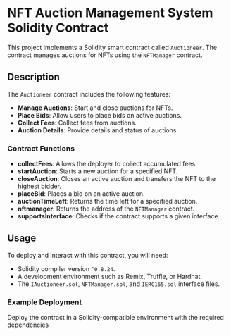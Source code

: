 # NFT Auction Management System Solidity Contract

This project implements a Solidity smart contract called `Auctioneer`. The contract manages auctions for NFTs using the `NFTManager` contract.

## Description

The `Auctioneer` contract includes the following features:

- **Manage Auctions**: Start and close auctions for NFTs.
- **Place Bids**: Allow users to place bids on active auctions.
- **Collect Fees**: Collect fees from auctions.
- **Auction Details**: Provide details and status of auctions.

### Contract Functions

- **collectFees**: Allows the deployer to collect accumulated fees.
- **startAuction**: Starts a new auction for a specified NFT.
- **closeAuction**: Closes an active auction and transfers the NFT to the highest bidder.
- **placeBid**: Places a bid on an active auction.
- **auctionTimeLeft**: Returns the time left for a specified auction.
- **nftmanager**: Returns the address of the `NFTManager` contract.
- **supportsInterface**: Checks if the contract supports a given interface.

## Usage

To deploy and interact with this contract, you will need:

- Solidity compiler version `^0.8.24`.
- A development environment such as Remix, Truffle, or Hardhat.
- The `IAuctioneer.sol`, `NFTManager.sol`, and `IERC165.sol` interface files.

### Example Deployment

Deploy the contract in a Solidity-compatible environment with the required dependencies
